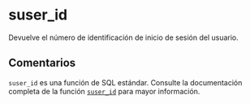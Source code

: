 ﻿---
SidebarGroup: "index-system-functions"
Autogenerated: true
---

# suser_id

Devuelve el número de identificación de inicio de sesión del usuario.

## Comentarios 

`suser_id` es una función de SQL estándar. Consulte la documentación completa de la función [`suser_id`](https://learn.microsoft.com/es-es/sql/t-sql/functions/suser_id-transact-sql) para mayor información.
